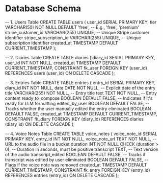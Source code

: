 # Database Schema
-- 1. Users Table
CREATE TABLE users (
    user_id SERIAL PRIMARY KEY,
    tier VARCHAR(50) NOT NULL DEFAULT 'free',  -- E.g., 'free', 'premium'
    stripe_customer_id VARCHAR(255) UNIQUE,  -- Unique Stripe customer identifier
    stripe_subscription_id VARCHAR(255) UNIQUE,  -- Unique subscription identifier
    created_at TIMESTAMP DEFAULT CURRENT_TIMESTAMP
);

-- 2. Diaries Table
CREATE TABLE diaries (
    diary_id SERIAL PRIMARY KEY,
    user_id INT NOT NULL,
    created_at TIMESTAMP DEFAULT CURRENT_TIMESTAMP,
    CONSTRAINT fk_user FOREIGN KEY (user_id) REFERENCES users (user_id) ON DELETE CASCADE
);

-- 3. Entries Table
CREATE TABLE entries (
    entry_id SERIAL PRIMARY KEY,
    diary_id INT NOT NULL,
    date DATE NOT NULL,  -- Explicit date of the entry
    title VARCHAR(255) NOT NULL,  -- Entry title
    text TEXT NOT NULL,  -- Entry content
    ready_to_compose BOOLEAN DEFAULT FALSE,  -- Indicates if it's ready for LLM formatting
    edited_by_user BOOLEAN DEFAULT FALSE,  -- Tracks whether the user manually edited the entry
    eliminated BOOLEAN DEFAULT FALSE,
    created_at TIMESTAMP DEFAULT CURRENT_TIMESTAMP,
    CONSTRAINT fk_diary FOREIGN KEY (diary_id) REFERENCES diaries (diary_id) ON DELETE CASCADE
);

-- 4. Voice Notes Table
CREATE TABLE voice_notes (
    voice_note_id SERIAL PRIMARY KEY,
    entry_id INT NOT NULL,
    voice_note_url TEXT NOT NULL,  -- URL to the audio file in a bucket
    duration INT NOT NULL CHECK (duration > 0),  -- Duration in seconds, must be positive
    transcript TEXT,  -- Text version of the audio
    transcript_edited BOOLEAN DEFAULT FALSE,  -- Tracks if transcript was edited by user
    eliminated BOOLEAN DEFAULT FALSE,  -- Flags if the voice note was removed
    created_at TIMESTAMP DEFAULT CURRENT_TIMESTAMP,
    CONSTRAINT fk_entry FOREIGN KEY (entry_id) REFERENCES entries (entry_id) ON DELETE CASCADE
);

